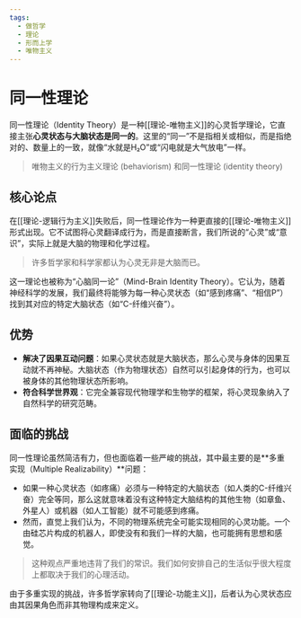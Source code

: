 ```yaml
---
tags:
  - 做哲学
  - 理论
  - 形而上学
  - 唯物主义
---
```


# 同一性理论

同一性理论（Identity Theory）是一种[[理论-唯物主义]]的心灵哲学理论，它直接主张**心灵状态与大脑状态是同一的**。这里的“同一”不是指相关或相似，而是指绝对的、数量上的一致，就像“水就是H₂O”或“闪电就是大气放电”一样。

> 唯物主义的行为主义理论 (behaviorism) 和同一性理论 (identity theory)

## 核心论点

在[[理论-逻辑行为主义]]失败后，同一性理论作为一种更直接的[[理论-唯物主义]]形式出现。它不试图将心灵翻译成行为，而是直接断言，我们所说的“心灵”或“意识”，实际上就是大脑的物理和化学过程。

> 许多哲学家和科学家都认为心灵无非是大脑而已。

这一理论也被称为“心脑同一论”（Mind-Brain Identity Theory）。它认为，随着神经科学的发展，我们最终将能够为每一种心灵状态（如“感到疼痛”、“相信P”）找到其对应的特定大脑状态（如“C-纤维兴奋”）。

## 优势

*   **解决了因果互动问题**：如果心灵状态就是大脑状态，那么心灵与身体的因果互动就不再神秘。大脑状态（作为物理状态）自然可以引起身体的行为，也可以被身体的其他物理状态所影响。
*   **符合科学世界观**：它完全兼容现代物理学和生物学的框架，将心灵现象纳入了自然科学的研究范畴。

## 面临的挑战

同一性理论虽然简洁有力，但也面临着一些严峻的挑战，其中最主要的是**多重实现（Multiple Realizability）**问题：

*   如果一种心灵状态（如疼痛）必须与一种特定的大脑状态（如人类的C-纤维兴奋）完全等同，那么这就意味着没有这种特定大脑结构的其他生物（如章鱼、外星人）或机器（如人工智能）就不可能感到疼痛。
*   然而，直觉上我们认为，不同的物理系统完全可能实现相同的心灵功能。一个由硅芯片构成的机器人，即使没有和我们一样的大脑，也可能拥有思想和感觉。

> 这种观点严重地违背了我们的常识。我们如何安排自己的生活似乎很大程度上都取决于我们的心理活动。

由于多重实现的挑战，许多哲学家转向了[[理论-功能主义]]，后者认为心灵状态应由其因果角色而非其物理构成来定义。

